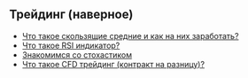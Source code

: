 ## Трейдинг (наверное)
- [Что такое скользящие средние и как на них заработать?](https://bcs-express.ru/novosti-i-analitika/chto-takoe-skol-ziashchie-srednie-i-kak-na-nikh-zarabotat)
- [Что такое RSI индикатор?](https://academy.binance.com/ru/articles/what-is-the-rsi-indicator)
- [Знакомимся со стохастиком](https://paritet.group/stati-forex/klassicheskiy-indikator-stochastic-rsi)
- [Что такое CFD трейдинг (контракт на разницу)?](https://capital.com/ru/cto-takoe-kontrakty-na-raznicu-cen)